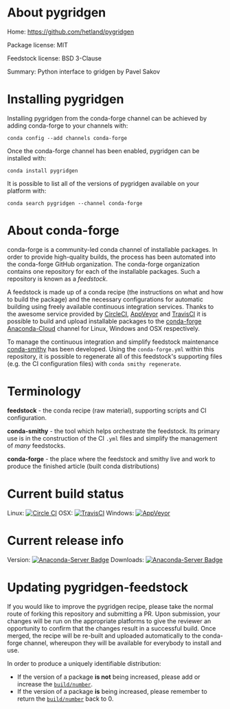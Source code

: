 About pygridgen
===============

Home: https://github.com/hetland/pygridgen

Package license: MIT

Feedstock license: BSD 3-Clause

Summary: Python interface to gridgen by Pavel Sakov



Installing pygridgen
====================

Installing pygridgen from the conda-forge channel can be achieved by adding conda-forge to your channels with:

```
conda config --add channels conda-forge
```

Once the conda-forge channel has been enabled, pygridgen can be installed with:

```
conda install pygridgen
```

It is possible to list all of the versions of pygridgen available on your platform with:

```
conda search pygridgen --channel conda-forge
```


About conda-forge
=================

conda-forge is a community-led conda channel of installable packages.
In order to provide high-quality builds, the process has been automated into the
conda-forge GitHub organization. The conda-forge organization contains one repository 
for each of the installable packages. Such a repository is known as a *feedstock*.

A feedstock is made up of a conda recipe (the instructions on what and how to build
the package) and the necessary configurations for automatic building using freely
available continuous integration services. Thanks to the awesome service provided by
[CircleCI](https://circleci.com/), [AppVeyor](http://www.appveyor.com/)
and [TravisCI](https://travis-ci.org/) it is possible to build and upload installable
packages to the [conda-forge](https://anaconda.org/conda-forge)
[Anaconda-Cloud](http://docs.anaconda.org/) channel for Linux, Windows and OSX respectively.

To manage the continuous integration and simplify feedstock maintenance
[conda-smithy](http://github.com/conda-forge/conda-smithy) has been developed.
Using the ``conda-forge.yml`` within this repository, it is possible to regenerate all of
this feedstock's supporting files (e.g. the CI configuration files) with ``conda smithy regenerate``.


Terminology
===========

**feedstock** - the conda recipe (raw material), supporting scripts and CI configuration.

**conda-smithy** - the tool which helps orchestrate the feedstock.
                   Its primary use is in the construction of the CI ``.yml`` files
                   and simplify the management of *many* feedstocks.

**conda-forge** - the place where the feedstock and smithy live and work to
                  produce the finished article (built conda distributions)

Current build status
====================
Linux: [![Circle CI](https://circleci.com/gh/conda-forge/pygridgen-feedstock.svg?style=svg)](https://circleci.com/gh/conda-forge/pygridgen-feedstock)
OSX: [![TravisCI](https://travis-ci.org/conda-forge/pygridgen-feedstock.svg?branch=master)](https://travis-ci.org/conda-forge/pygridgen-feedstock) 
Windows: [![AppVeyor](https://ci.appveyor.com/api/projects/status/github/conda-forge/pygridgen-feedstock?svg=True)](https://ci.appveyor.com/project/conda-forge/pygridgen-feedstock/branch/master)

Current release info
====================
Version: [![Anaconda-Server Badge](https://anaconda.org/conda-forge/pygridgen/badges/version.svg)](https://anaconda.org/conda-forge/pygridgen)
Downloads: [![Anaconda-Server Badge](https://anaconda.org/conda-forge/pygridgen/badges/downloads.svg)](https://anaconda.org/conda-forge/pygridgen)


Updating pygridgen-feedstock
============================

If you would like to improve the pygridgen recipe, please take the normal
route of forking this repository and submitting a PR. Upon submission, your changes will
be run on the appropriate platforms to give the reviewer an opportunity to confirm that the
changes result in a successful build. Once merged, the recipe will be re-built and uploaded
automatically to the conda-forge channel, whereupon they will be available for everybody to
install and use.

In order to produce a uniquely identifiable distribution:
 * If the version of a package **is not** being increased, please add or increase
   the [``build/number``](http://conda.pydata.org/docs/building/meta-yaml.html#build-number-and-string). 
 * If the version of a package **is** being increased, please remember to return
   the [``build/number``](http://conda.pydata.org/docs/building/meta-yaml.html#build-number-and-string)
   back to 0.

